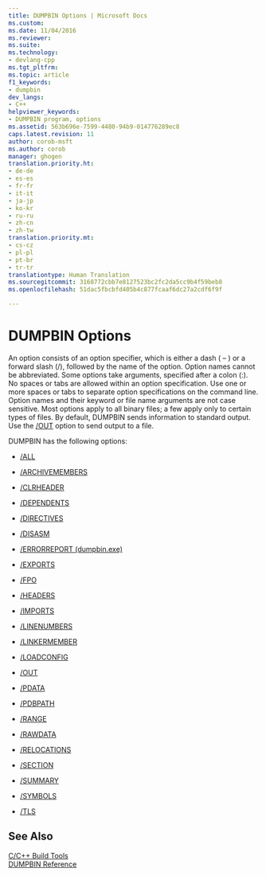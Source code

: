 ```yaml
---
title: DUMPBIN Options | Microsoft Docs
ms.custom: 
ms.date: 11/04/2016
ms.reviewer: 
ms.suite: 
ms.technology:
- devlang-cpp
ms.tgt_pltfrm: 
ms.topic: article
f1_keywords:
- dumpbin
dev_langs:
- C++
helpviewer_keywords:
- DUMPBIN program, options
ms.assetid: 563b696e-7599-4480-94b9-014776289ec8
caps.latest.revision: 11
author: corob-msft
ms.author: corob
manager: ghogen
translation.priority.ht:
- de-de
- es-es
- fr-fr
- it-it
- ja-jp
- ko-kr
- ru-ru
- zh-cn
- zh-tw
translation.priority.mt:
- cs-cz
- pl-pl
- pt-br
- tr-tr
translationtype: Human Translation
ms.sourcegitcommit: 3168772cbb7e8127523bc2fc2da5cc9b4f59beb8
ms.openlocfilehash: 51dac5fbcbfd405b4c877fcaaf6dc27a2cdf6f9f

---
```

# DUMPBIN Options
An option consists of an option specifier, which is either a dash ( – ) or a forward slash (/), followed by the name of the option. Option names cannot be abbreviated. Some options take arguments, specified after a colon (:). No spaces or tabs are allowed within an option specification. Use one or more spaces or tabs to separate option specifications on the command line. Option names and their keyword or file name arguments are not case sensitive. Most options apply to all binary files; a few apply only to certain types of files. By default, DUMPBIN sends information to standard output. Use the [/OUT](../../build/reference/out-dumpbin.md) option to send output to a file.  
  
 DUMPBIN has the following options:  
  
-   [/ALL](../../build/reference/all.md)  
  
-   [/ARCHIVEMEMBERS](../../build/reference/archivemembers.md)  
  
-   [/CLRHEADER](../../build/reference/clrheader.md)  
  
-   [/DEPENDENTS](../../build/reference/dependents.md)  
  
-   [/DIRECTIVES](../../build/reference/directives.md)  
  
-   [/DISASM](../../build/reference/disasm.md)  
  
-   [/ERRORREPORT (dumpbin.exe)](../../build/reference/errorreport-dumpbin-exe.md)  
  
-   [/EXPORTS](../../build/reference/dash-exports.md)  
  
-   [/FPO](../../build/reference/fpo.md)  
  
-   [/HEADERS](../../build/reference/headers.md)  
  
-   [/IMPORTS](../../build/reference/imports-dumpbin.md)  
  
-   [/LINENUMBERS](../../build/reference/linenumbers.md)  
  
-   [/LINKERMEMBER](../../build/reference/linkermember.md)  
  
-   [/LOADCONFIG](../../build/reference/loadconfig.md)  
  
-   [/OUT](../../build/reference/out-dumpbin.md)  
  
-   [/PDATA](../../build/reference/pdata.md)  
  
-   [/PDBPATH](../../build/reference/pdbpath.md)  
  
-   [/RANGE](../../build/reference/range.md)  
  
-   [/RAWDATA](../../build/reference/rawdata.md)  
  
-   [/RELOCATIONS](../../build/reference/relocations.md)  
  
-   [/SECTION](../../build/reference/section-dumpbin.md)  
  
-   [/SUMMARY](../../build/reference/summary.md)  
  
-   [/SYMBOLS](../../build/reference/symbols.md)  
  
-   [/TLS](../../build/reference/tls.md)  
  
## See Also  
 [C/C++ Build Tools](../../build/reference/c-cpp-build-tools.md)   
 [DUMPBIN Reference](../../build/reference/dumpbin-reference.md)


<!--HONumber=Jan17_HO2-->


